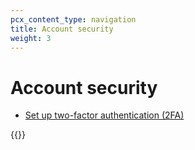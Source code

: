 ```yaml
---
pcx_content_type: navigation
title: Account security
weight: 3
---
```


# Account security

- [Set up two-factor authentication (2FA)](/support/account-management-billing/account-privacy-and-security/securing-user-access-with-two-factor-authentication-2fa/)

{{<directory-listing>}}